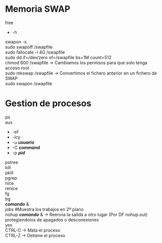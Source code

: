 # Memoria SWAP
free  
  - -h

swapon -s  
sudo swapoff /swapfile  
sudo fallocate -l 4G /swapfile  
sudo dd if=/dev/zero of=/swapfile bs=1M count=512  
chmod 600 /swapfile → Cambiamos los permisos para que solo tenga acceso root  
sudo mkswap /swapfile → Convertimos el fichero anterior en un fichero de SWAP  
sudo swapon /swapfile  

# Gestion de procesos
ps  
aux  
  - -ef  
  - -lcy  
  - -u ***usuario***  
  - -C **_command_**  
  - -p **_pid_**

pstree  
kill  
pkill  
pgrep  
nice  
renice  
fg  
bg  
**_comando_** &  
jobs #Muestra los trabajos en 2º plano  
nohup **_comando_** & → Reenvia la salida a otro lugar (Por DF nohup.out)   protegiendolos de apagados o desconexiones  
yes  
CTRL-C → Mata el proceso  
CTRL-Z → Detiene el proceso  
